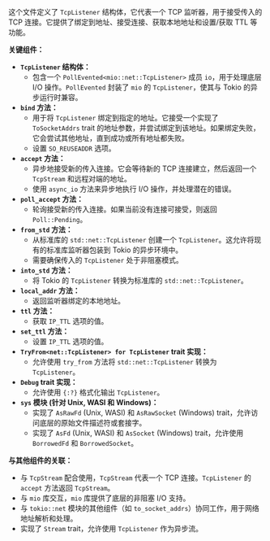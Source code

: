 这个文件定义了 `TcpListener` 结构体，它代表一个 TCP 监听器，用于接受传入的 TCP 连接。它提供了绑定到地址、接受连接、获取本地地址和设置/获取 TTL 等功能。

**关键组件：**

*   **`TcpListener` 结构体：**
    *   包含一个 `PollEvented<mio::net::TcpListener>` 成员 `io`，用于处理底层 I/O 操作。`PollEvented` 封装了 `mio` 的 `TcpListener`，使其与 Tokio 的异步运行时兼容。
*   **`bind` 方法：**
    *   用于将 `TcpListener` 绑定到指定的地址。它接受一个实现了 `ToSocketAddrs` trait 的地址参数，并尝试绑定到该地址。如果绑定失败，它会尝试其他地址，直到成功或所有地址都失败。
    *   设置 `SO_REUSEADDR` 选项。
*   **`accept` 方法：**
    *   异步地接受新的传入连接。它会等待新的 TCP 连接建立，然后返回一个 `TcpStream` 和远程对端的地址。
    *   使用 `async_io` 方法来异步地执行 I/O 操作，并处理潜在的错误。
*   **`poll_accept` 方法：**
    *   轮询接受新的传入连接。如果当前没有连接可接受，则返回 `Poll::Pending`。
*   **`from_std` 方法：**
    *   从标准库的 `std::net::TcpListener` 创建一个 `TcpListener`。这允许将现有的标准库监听器包装到 Tokio 的异步环境中。
    *   需要确保传入的 `TcpListener` 处于非阻塞模式。
*   **`into_std` 方法：**
    *   将 Tokio 的 `TcpListener` 转换为标准库的 `std::net::TcpListener`。
*   **`local_addr` 方法：**
    *   返回监听器绑定的本地地址。
*   **`ttl` 方法：**
    *   获取 `IP_TTL` 选项的值。
*   **`set_ttl` 方法：**
    *   设置 `IP_TTL` 选项的值。
*   **`TryFrom<net::TcpListener> for TcpListener` trait 实现：**
    *   允许使用 `try_from` 方法将 `std::net::TcpListener` 转换为 `TcpListener`。
*   **`Debug` trait 实现：**
    *   允许使用 `{:?}` 格式化输出 `TcpListener`。
*   **`sys` 模块 (针对 Unix, WASI 和 Windows)：**
    *   实现了 `AsRawFd` (Unix, WASI) 和 `AsRawSocket` (Windows) trait，允许访问底层的原始文件描述符或套接字。
    *   实现了 `AsFd` (Unix, WASI) 和 `AsSocket` (Windows) trait，允许使用 `BorrowedFd` 和 `BorrowedSocket`。

**与其他组件的关联：**

*   与 `TcpStream` 配合使用，`TcpStream` 代表一个 TCP 连接。`TcpListener` 的 `accept` 方法返回 `TcpStream`。
*   与 `mio` 库交互，`mio` 库提供了底层的非阻塞 I/O 支持。
*   与 `tokio::net` 模块的其他组件（如 `to_socket_addrs`）协同工作，用于网络地址解析和处理。
*   实现了 `Stream` trait，允许使用 `TcpListener` 作为异步流。
